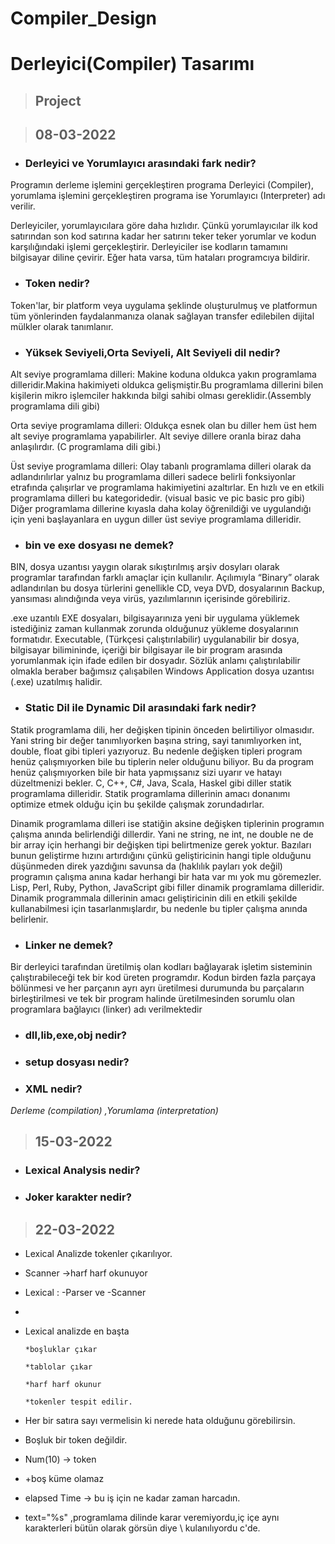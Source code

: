 # Compiler_Design


# Derleyici(Compiler) Tasarımı

>## Project

> ## 08-03-2022

- ### Derleyici ve Yorumlayıcı arasındaki fark nedir?

Programın derleme işlemini gerçekleştiren programa Derleyici (Compiler), yorumlama işlemini gerçekleştiren programa ise Yorumlayıcı (Interpreter) adı verilir.

Derleyiciler, yorumlayıcılara göre daha hızlıdır. Çünkü yorumlayıcılar ilk kod satırından son kod satırına kadar her satırını teker teker yorumlar ve kodun karşılığındaki işlemi gerçekleştirir. Derleyiciler ise kodların tamamını bilgisayar diline çevirir. Eğer hata varsa, tüm hataları programcıya bildirir.


- ### Token nedir?

Token'lar, bir platform veya uygulama şeklinde oluşturulmuş ve platformun tüm yönlerinden faydalanmanıza olanak sağlayan transfer edilebilen dijital mülkler olarak tanımlanır.

- ### Yüksek Seviyeli,Orta Seviyeli, Alt Seviyeli dil nedir?

Alt seviye programlama dilleri: Makine koduna oldukca yakın programlama dilleridir.Makina hakimiyeti oldukca gelişmiştir.Bu programlama dillerini bilen kişilerin mikro işlemciler hakkında bilgi sahibi olması gereklidir.(Assembly programlama dili gibi)

Orta seviye programlama dilleri: Oldukça esnek olan bu diller hem üst hem alt seviye programlama yapabilirler. Alt seviye dillere oranla biraz daha anlaşılırdır. (C programlama dili gibi.)

Üst seviye programlama dilleri: Olay tabanlı programlama dilleri olarak da adlandırılırlar yalnız bu programlama dilleri sadece belirli fonksiyonlar etrafında çalışırlar ve programlama hakimiyetini azaltırlar. En hızlı ve en etkili programlama dilleri bu kategoridedir. (visual basic ve pic basic pro gibi) Diğer programlama dillerine kıyasla daha kolay öğrenildiği ve uygulandığı için yeni başlayanlara en uygun diller üst seviye programlama dilleridir.

- ### bin ve exe dosyası ne demek?

BIN, dosya uzantısı yaygın olarak sıkıştırılmış arşiv dosyları olarak programlar tarafından farklı amaçlar için kullanılır. Açılımıyla “Binary” olarak adlandırılan bu dosya türlerini genellikle CD, veya DVD, dosyalarının Backup, yansıması alındığında veya virüs, yazılımlarının içerisinde görebiliriz.

.exe uzantılı EXE dosyaları, bilgisayarınıza yeni bir uygulama yüklemek istediğiniz zaman kullanmak zorunda olduğunuz yükleme dosyalarının formatıdır.
Executable, (Türkçesi çalıştırılabilir) uygulanabilir bir dosya, bilgisayar bilimininde, içeriği bir bilgisayar ile bir program arasında yorumlanmak için ifade edilen bir dosyadır. Sözlük anlamı çalıştırılabilir olmakla beraber bağımsız çalışabilen Windows Application dosya uzantısı (.exe) uzatılmış halidir.

- ### Static Dil ile Dynamic Dil arasındaki fark nedir?

Statik programlama dili, her değişken tipinin önceden belirtiliyor olmasıdır. Yani string bir değer tanımlıyorken başına string, sayi tanımlıyorken int, double, float gibi tipleri yazıyoruz. Bu nedenle değişken tipleri program henüz çalışmıyorken bile bu tiplerin neler olduğunu biliyor. Bu da program henüz çalışmıyorken bile bir hata yapmışsanız sizi uyarır ve hatayı düzeltmenizi bekler.
C, C++, C#, Java, Scala, Haskel gibi diller statik programlama dilleridir.
Statik programlama dillerinin amacı donanımı optimize etmek olduğu için bu şekilde çalışmak zorundadırlar.


Dinamik programlama dilleri ise statiğin aksine değişken tiplerinin programın çalışma anında belirlendiği dillerdir. Yani ne string, ne int, ne double ne de bir array için herhangi bir değişken tipi belirtmenize gerek yoktur. Bazıları bunun geliştirme hızını artırdığını çünkü geliştiricinin hangi tiple olduğunu düşünmeden direk yazdığını savunsa da (haklılık payları yok değil) programın çalışma anına kadar herhangi bir hata var mı yok mu göremezler.
Lisp, Perl, Ruby, Python, JavaScript gibi filler dinamik programlama dilleridir.
Dinamik programmala dillerinin amacı geliştiricinin dili en etkili şekilde kullanabilmesi için tasarlanmışlardır, bu nedenle bu tipler çalışma anında belirlenir.

- ### Linker ne demek?

Bir derleyici tarafından üretilmiş olan kodları bağlayarak işletim sisteminin çalıştırabileceği tek bir kod üreten programdır.
Kodun birden fazla parçaya bölünmesi ve her parçanın ayrı ayrı üretilmesi durumunda bu parçaların birleştirilmesi ve tek bir program halinde üretilmesinden sorumlu olan programlara bağlayıcı (linker) adı verilmektedir

- ### dll,lib,exe,obj nedir?


- ### setup dosyası nedir?


- ### XML nedir?

_Derleme (compilation) ,Yorumlama (interpretation)_

> ## 15-03-2022

- ### Lexical Analysis nedir?

- ### Joker karakter nedir?


> ## 22-03-2022

- Lexical Analizde tokenler çıkarılıyor.

- Scanner ->harf harf okunuyor

- Lexical : -Parser ve -Scanner
- 
- Lexical analizde en başta

      *boşluklar çıkar
      
      *tablolar çıkar
      
      *harf harf okunur
      
      *tokenler tespit edilir.

- Her bir satıra sayı vermelisin ki nerede hata olduğunu görebilirsin.

- Boşluk bir token değildir.

- Num(10) -> token

- +boş küme olamaz

- elapsed Time -> bu iş için ne kadar zaman harcadın.

- text=\"%s\" ,programlama dilinde karar veremiyordu,iç içe aynı karakterleri bütün olarak görsün diye \\ kulanılıyordu c'de.

























